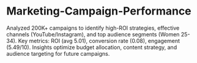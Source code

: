 # Marketing-Campaign-Performance
Analyzed 200K+ campaigns to identify high-ROI strategies, effective channels (YouTube/Instagram), and top audience segments (Women 25-34). Key metrics: ROI (avg 5.01), conversion rate (0.08), engagement (5.49/10). Insights optimize budget allocation, content strategy, and audience targeting for future campaigns.
